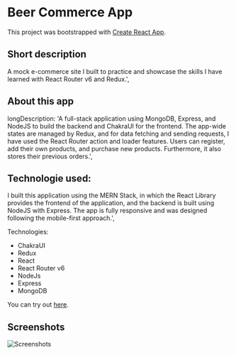 # Beer Commerce App

This project was bootstrapped with [Create React App](https://github.com/facebook/create-react-app).

## Short description
A mock e-commerce site I built to practice and showcase the skills I have learned with React Router v6 and Redux.',

## About this app
longDescription: 'A full-stack application using MongoDB, Express, and NodeJS to build the backend and ChakraUI for the frontend. The app-wide states are managed by Redux, and for data fetching and sending requests, I have used the React Router action and loader features. Users can register, add their own products, and purchase new products. Furthermore, it also stores their previous orders.',

## Technologie used:
I built this application using the MERN Stack, in which the React Library provides the frontend of the application, and the backend is built using NodeJS with Express. The app is fully responsive and was designed following the mobile-first approach.',

Technologies: 
- ChakraUI
- Redux
- React
- React Router v6
- NodeJs
- Express
- MongoDB
 
You can try out [here](https://mern-beer-ecommerce.web.app/).

## Screenshots
![Screenshots](https://firebasestorage.googleapis.com/v0/b/frontendportfolio-b0a92.appspot.com/o/beer_commerce.png?alt=media&token=c131af55-902c-4879-ab99-733dfcf507c8)

